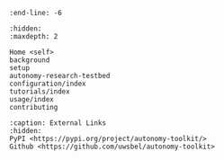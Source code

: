 ```{include} ../README.md
:end-line: -6
```

```{toctree}
:hidden:
:maxdepth: 2

Home <self>
background
setup
autonomy-research-testbed
configuration/index
tutorials/index
usage/index
contributing
```


```{toctree}
:caption: External Links
:hidden:
PyPI <https://pypi.org/project/autonomy-toolkit/>
Github <https://github.com/uwsbel/autonomy-toolkit>
```

